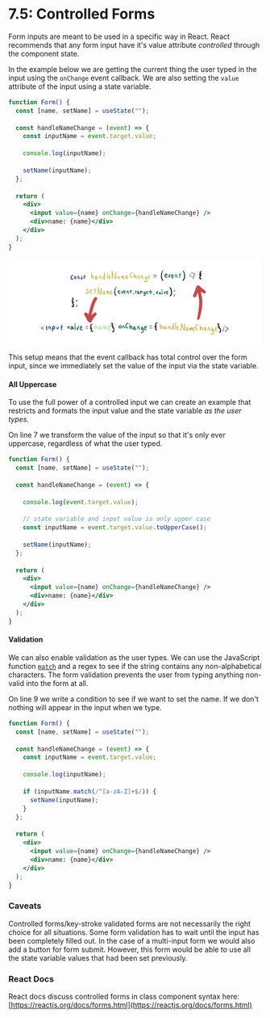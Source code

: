 # 7.5: Controlled Forms

Form inputs are meant to be used in a specific way in React. React recommends that any form input have it's value attribute _controlled_ through the component state.

In the example below we are getting the current thing the user typed in the input using the `onChange` event callback. We are also setting the `value` attribute of the input using a state variable.

```jsx
function Form() {
  const [name, setName] = useState("");

  const handleNameChange = (event) => {
    const inputName = event.target.value;

    console.log(inputName);

    setName(inputName);
  };

  return (
    <div>
      <input value={name} onChange={handleNameChange} />
      <div>name: {name}</div>
    </div>
  );
}
```

![](../.gitbook/assets/controlled-forms.jpg)

This setup means that the event callback has total control over the form input, since we immediately set the value of the input via the state variable.

#### All Uppercase

To use the full power of a controlled input we can create an example that restricts and formats the input value and the state variable _as the user types._

On line 7 we transform the value of the input so that it's only ever uppercase, regardless of what the user typed.

```jsx
function Form() {
  const [name, setName] = useState("");

  const handleNameChange = (event) => {
    
    console.log(event.target.value);
  
    // state variable and input value is only upper case
    const inputName = event.target.value.toUpperCase();

    setName(inputName);
  };

  return (
    <div>
      <input value={name} onChange={handleNameChange} />
      <div>name: {name}</div>
    </div>
  );
}
```

#### Validation

We can also enable validation as the user types. We can use the JavaScript function [`match`](https://developer.mozilla.org/en-US/docs/Web/JavaScript/Reference/Global_Objects/String/match) and a regex to see if the string contains any non-alphabetical characters. The form validation prevents the user from typing anything non-valid into the form at all.

On line 9 we write a condition to see if we want to set the name. If we don't nothing will appear in the input when we type.

```jsx
function Form() {
  const [name, setName] = useState("");

  const handleNameChange = (event) => {
    const inputName = event.target.value;

    console.log(inputName);

    if (inputName.match(/^[a-zA-Z]+$/)) {
      setName(inputName);
    }
  };

  return (
    <div>
      <input value={name} onChange={handleNameChange} />
      <div>name: {name}</div>
    </div>
  );
}
```

### Caveats

Controlled forms/key-stroke validated forms are not necessarily the right choice for all situations. Some form validation has to wait until the input has been completely filled out. In the case of a multi-input form we would also add a button for form submit. However, this form would be able to use all the state variable values that had been set previously.

### React Docs

React docs discuss controlled forms in class component syntax here: [https://reactjs.org/docs/forms.html](https://reactjs.org/docs/forms.html)



